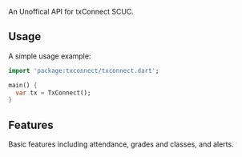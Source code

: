 An Unoffical API for txConnect SCUC.

## Usage

A simple usage example:

```dart
import 'package:txconnect/txconnect.dart';

main() {
  var tx = TxConnect();
}
```

## Features

Basic features including attendance, grades and classes, and alerts.

